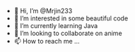 - 👋 Hi, I’m @Mrjin233
- 👀 I’m interested in some beautiful code
- 🌱 I’m currently learning Java
- 💞️ I’m looking to collaborate on anime
- 📫 How to reach me ...

<!---
Mrjin233/Mrjin233 is a ✨ special ✨ repository because its `README.md` (this file) appears on your GitHub profile.
You can click the Preview link to take a look at your changes.
--->
